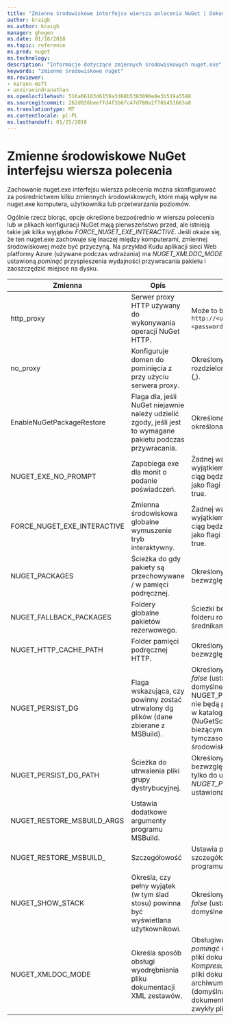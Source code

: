 ```yaml
---
title: "Zmienne środowiskowe interfejsu wiersza polecenia NuGet | Dokumentacja firmy Microsoft"
author: kraigb
ms.author: kraigb
manager: ghogen
ms.date: 01/18/2018
ms.topic: reference
ms.prod: nuget
ms.technology: 
description: "Informacje dotyczące zmiennych środowiskowych nuget.exe"
keywords: "zmienne środowiskowe nuget"
ms.reviewer:
- karann-msft
- unniravindranathan
ms.openlocfilehash: 516a66103d6159a3d68b5383090e8e3b519a5588
ms.sourcegitcommit: 262d026beeffd4f3b6fc47d780a2f701451663a8
ms.translationtype: MT
ms.contentlocale: pl-PL
ms.lasthandoff: 01/25/2018
---
```

# <a name="nuget-cli-environment-variables"></a>Zmienne środowiskowe NuGet interfejsu wiersza polecenia

Zachowanie nuget.exe interfejsu wiersza polecenia można skonfigurować za pośrednictwem kilku zmiennych środowiskowych, które mają wpływ na nuget.exe komputera, użytkownika lub przetwarzania poziomów.

Ogólnie rzecz biorąc, opcje określone bezpośrednio w wierszu polecenia lub w plikach konfiguracji NuGet mają pierwszeństwo przed, ale istnieją takie jak kilka wyjątków *FORCE_NUGET_EXE_INTERACTIVE*. Jeśli okaże się, że ten nuget.exe zachowuje się inaczej między komputerami, zmiennej środowiskowej może być przyczyną. Na przykład Kudu aplikacji sieci Web platformy Azure (używane podczas wdrażania) ma *NUGET_XMLDOC_MODE* ustawioną *pominąć* przyspieszenia wydajności przywracania pakietu i zaoszczędzić miejsce na dysku.

| Zmienna | Opis | Uwagi |
| --- | --- | --- |
| http_proxy | Serwer proxy HTTP używany do wykonywania operacji NuGet HTTP. | Może to być określone jako `http://<username>:<password>@proxy.com`. |
| no_proxy | Konfiguruje domen do pominięcia z przy użyciu serwera proxy. | Określony jako domen rozdzielonych przecinkami (,). |
| EnableNuGetPackageRestore | Flaga dla, jeśli NuGet niejawnie należy udzielić zgody, jeśli jest to wymagane pakietu podczas przywracania. | Określona flaga jest określona. | jako *true* lub *1*, inne wartość traktowane jako flagi nie została określona. |
| NUGET_EXE_NO_PROMPT | Zapobiega exe dla monit o podanie poświadczeń.| Żadnej wartości, z wyjątkiem null lub pusty ciąg będzie traktowany jako flagi zestawu/wartość true. |
FORCE_NUGET_EXE_INTERACTIVE | Zmienna środowiskowa globalne wymuszenie tryb interaktywny. | Żadnej wartości, z wyjątkiem null lub pusty ciąg będzie traktowany jako flagi zestawu/wartość true. |
| NUGET_PACKAGES | Ścieżka do gdy pakiety są przechowywane / w pamięci podręcznej. | Określony jako ścieżka bezwzględna. |
| NUGET_FALLBACK_PACKAGES | Foldery globalne pakietów rezerwowego. | Ścieżki bezwzględne folderu rozdzielonych średnikami (;). |
| NUGET_HTTP_CACHE_PATH | Folder pamięci podręcznej HTTP. | Określony jako ścieżka bezwzględna. |
| NUGET_PERSIST_DG | Flaga wskazująca, czy powinny zostać utrwalony dg plików (dane zbierane z MSBuild). | Określony jako *true* lub *false* (ustawienie domyślne), jeśli NUGET_PERSIST_DG_PATH nie będą przechowywane w katalogu tymczasowego (NuGetScratch folder w bieżącym katalogu tymczasowego środowiska). |
| NUGET_PERSIST_DG_PATH | Ścieżka do utrwalenia pliki grupy dystrybucyjnej. | Określony jako ścieżka bezwzględna, ta opcja jest tylko do użycia podczas *NUGET_PERSIST_DG* jest ustawiona na true. |
| NUGET_RESTORE_MSBUILD_ARGS | Ustawia dodatkowe argumenty programu MSBuild. |
| NUGET_RESTORE_MSBUILD_| Szczegółowość |Ustawia poziom szczegółowości dziennika programu MSBuild. | Domyślnie jest *quiet* ("/ v: q"). Możliwe wartości *q [uiet]*, *m [najmniej]*, *n [ormal]*, *d [egółowy]*, i *diag [nostic]*. |
| NUGET_SHOW_STACK | Określa, czy pełny wyjątek (w tym ślad stosu) powinna być wyświetlana użytkownikowi. | Określony jako *true* lub *false* (ustawienie domyślne). |
| NUGET_XMLDOC_MODE | Określa sposób obsługi wyodrębniania pliku dokumentacji XML zestawów. | Obsługiwane tryby to *pominąć* (nie wyodrębnić pliki dokumentacji XML), *Kompresuj* (przechowywać pliki dokumentu XML jako archiwum zip) lub *Brak* (domyślna, Traktuj pliki dokumentu XML jako zwykły pliki). |
